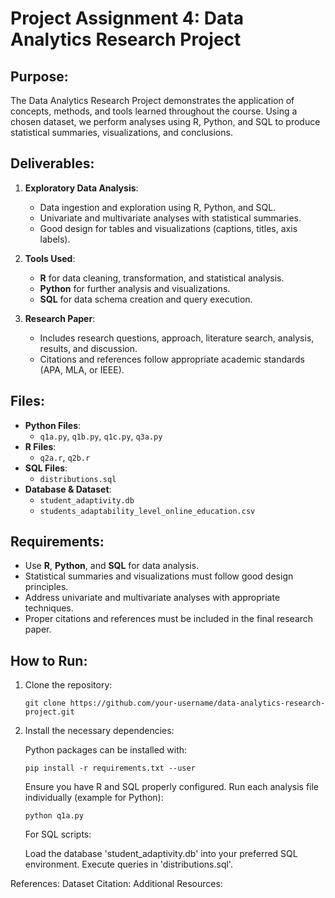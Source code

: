 # Project Assignment 4: Data Analytics Research Project

## Purpose:
The Data Analytics Research Project demonstrates the application of concepts, methods, and tools learned throughout the course. Using a chosen dataset, we perform analyses using R, Python, and SQL to produce statistical summaries, visualizations, and conclusions.

## Deliverables:
1. **Exploratory Data Analysis**:
   - Data ingestion and exploration using R, Python, and SQL.
   - Univariate and multivariate analyses with statistical summaries.
   - Good design for tables and visualizations (captions, titles, axis labels).

2. **Tools Used**:
   - **R** for data cleaning, transformation, and statistical analysis.
   - **Python** for further analysis and visualizations.
   - **SQL** for data schema creation and query execution.

3. **Research Paper**:
   - Includes research questions, approach, literature search, analysis, results, and discussion.
   - Citations and references follow appropriate academic standards (APA, MLA, or IEEE).

## Files:
- **Python Files**:
  - `q1a.py`, `q1b.py`, `q1c.py`, `q3a.py`
- **R Files**:
  - `q2a.r`, `q2b.r`
- **SQL Files**:
  - `distributions.sql`
- **Database & Dataset**:
  - `student_adaptivity.db`
  - `students_adaptability_level_online_education.csv`

## Requirements:
- Use **R**, **Python**, and **SQL** for data analysis.
- Statistical summaries and visualizations must follow good design principles.
- Address univariate and multivariate analyses with appropriate techniques.
- Proper citations and references must be included in the final research paper.

## How to Run:
1. Clone the repository:
   ```
   git clone https://github.com/your-username/data-analytics-research-project.git
   ```
   
2. Install the necessary dependencies:

   Python packages can be installed with:
   ```
   pip install -r requirements.txt --user
   ```

   Ensure you have R and SQL properly configured.
   Run each analysis file individually (example for Python):

   ```
   python q1a.py
   ```

   For SQL scripts:

   Load the database 'student_adaptivity.db' into your preferred SQL environment.
   Execute queries in 'distributions.sql'.

References:
Dataset Citation: 
Additional Resources: 
